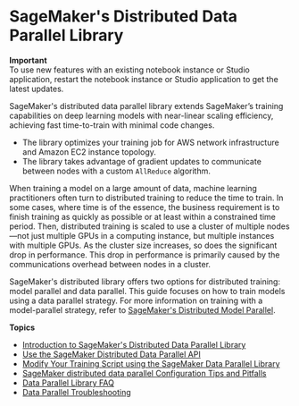 # SageMaker's Distributed Data Parallel Library<a name="data-parallel"></a>

**Important**  
To use new features with an existing notebook instance or Studio application, restart the notebook instance or Studio application to get the latest updates\. 

SageMaker's distributed data parallel library extends SageMaker’s training capabilities on deep learning models with near\-linear scaling efficiency, achieving fast time\-to\-train with minimal code changes\. 
+  The library optimizes your training job for AWS network infrastructure and Amazon EC2 instance topology\. 
+  The library takes advantage of gradient updates to communicate between nodes with a custom `AllReduce` algorithm\. 

When training a model on a large amount of data, machine learning practitioners often turn to distributed training to reduce the time to train\. In some cases, where time is of the essence, the business requirement is to finish training as quickly as possible or at least within a constrained time period\. Then, distributed training is scaled to use a cluster of multiple nodes—not just multiple GPUs in a computing instance, but multiple instances with multiple GPUs\. As the cluster size increases, so does the significant drop in performance\. This drop in performance is primarily caused by the communications overhead between nodes in a cluster\.  

SageMaker's distributed library offers two options for distributed training: model parallel and data parallel\. This guide focuses on how to train models using a data parallel strategy\. For more information on training with a model\-parallel strategy, refer to [SageMaker's Distributed Model Parallel](model-parallel.md)\. 

**Topics**
+ [Introduction to SageMaker's Distributed Data Parallel Library](data-parallel-intro.md)
+ [Use the SageMaker Distributed Data Parallel API](data-parallel-use-api.md)
+ [Modify Your Training Script using the SageMaker Data Parallel Library](data-parallel-modify-sdp.md)
+ [SageMaker distributed data parallel Configuration Tips and Pitfalls](data-parallel-config.md)
+ [Data Parallel Library FAQ](data-parallel-faq.md)
+ [Data Parallel Troubleshooting](distributed-troubleshooting-data-parallel.md)